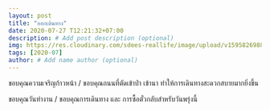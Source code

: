 ```yaml
---
layout: post
title: "ออกเดินทาง"
date: 2020-07-27 T12:21:32+07:00
description: # Add post description (optional)
img: https://res.cloudinary.com/sdees-reallife/image/upload/v1595826988/SAM_2197.jpg # Add image post (optional)
tags: [2020-07]
author: # Add name author (optional)
---
```

ขอบคุณความเจริญก้าวหน้า / ขอบคุณถนนที่ตัดเข้าป่า เข้านา ทำให้การเดินทางสะดวกสบายมากยิ่งขึ้น

<i class="fa fa-child" style="color:plum"></i>

ขอบคุณวันทำงาน / ขอบคุณการเดินทาง และ การซื้อตั๋วกลับสำหรับวันพรุ่งนี้
